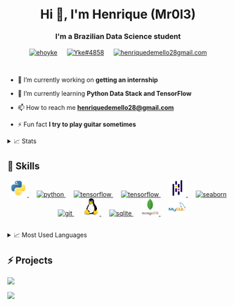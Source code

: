 <h1 align="center">Hi 👋, I'm Henrique (Mr0l3)</h1>
<h3 align="center">I'm a Brazilian Data Science student</h3>

<p align="center">
<a href="https://twitter.com/ehoyke" target="_blank" rel="noreferrer"><img align="center" src="https://img.shields.io/badge/Twitter-1DA1F2?style=for-the-badge&logo=twitter&logoColor=white" alt="ehoyke"/></a> &emsp;
<a href="https://discordapp.com/users/4858/" target="_blank" rel="noreferrer"><img align="center" src="https://img.shields.io/badge/Discord-7289DA?style=for-the-badge&logo=discord&logoColor=white" alt="Yke#4858"/></a> &emsp;
<a href="mailto:henriquedemello28@gmail.com" target="_blank" rel="noreferrer"><img align="center" src="https://img.shields.io/badge/Gmail-D14836?style=for-the-badge&logo=gmail&logoColor=white" alt="henriquedemello28gmail.com"/></a>
</p>
<br/>

- 🔭 I’m currently working on **getting an internship**

- 🌱 I’m currently learning **Python Data Stack and TensorFlow**

- 📫 How to reach me **henriquedemello28@gmail.com**

- ⚡ Fun fact **I try to play guitar sometimes**

<details>
  <summary>📈 Stats</summary>
  <br/>
  <p><img align="center" src="https://github-readme-stats.vercel.app/api?username=mr0l3&show_icons=true&theme=github_dark&locale=en" alt="mr0l3" /></p>
</details>

<h2 align="left">🚀 Skills</h2>
<p align="center">
  <a href="https://www.python.org" target="_blank" rel="noreferrer"> <img src="https://raw.githubusercontent.com/devicons/devicon/master/icons/python/python-original.svg" alt="python" width="40" height="40"/> </a> &emsp;
  <a href="https://jupyter.org/" target="_blank" rel="noreferrer"> <img src="https://upload.wikimedia.org/wikipedia/commons/3/38/Jupyter_logo.svg" alt="python" width="40" height="40"/> </a> &emsp;
  <a href="https://www.tensorflow.org" target="_blank" rel="noreferrer"> <img src="https://www.vectorlogo.zone/logos/tensorflow/tensorflow-icon.svg" alt="tensorflow" width="40" height="40"/> </a> &emsp;
  <a href="https://scikit-learn.org/" target="_blank" rel="noreferrer"> <img src="https://upload.wikimedia.org/wikipedia/commons/thumb/0/05/Scikit_learn_logo_small.svg/1200px-Scikit_learn_logo_small.svg.png" alt="tensorflow" height="40"/> </a> &emsp;
  <a href="https://pandas.pydata.org/" target="_blank" rel="noreferrer"> <img src="https://raw.githubusercontent.com/devicons/devicon/2ae2a900d2f041da66e950e4d48052658d850630/icons/pandas/pandas-original.svg" alt="pandas" width="40" height="40"/> </a> &emsp;
  <a href="https://seaborn.pydata.org/" target="_blank" rel="noreferrer"> <img src="https://seaborn.pydata.org/_images/logo-mark-lightbg.svg" alt="seaborn" width="40" height="40"/> </a> &emsp;
  <a href="https://git-scm.com/" target="_blank" rel="noreferrer"> <img src="https://www.vectorlogo.zone/logos/git-scm/git-scm-icon.svg" alt="git" width="40" height="40"/> </a>&emsp;
  <a href="https://www.linux.org/" target="_blank" rel="noreferrer"> <img src="https://raw.githubusercontent.com/devicons/devicon/master/icons/linux/linux-original.svg" alt="linux" width="40" height="40"/> </a> &emsp;
    <a href="https://www.sqlite.org/" target="_blank" rel="noreferrer"> <img src="https://www.vectorlogo.zone/logos/sqlite/sqlite-icon.svg" alt="sqlite" width="40" height="40"/> </a> &emsp;
  <a href="https://www.mongodb.com/" target="_blank" rel="noreferrer"> <img src="https://raw.githubusercontent.com/devicons/devicon/master/icons/mongodb/mongodb-original-wordmark.svg" alt="mongodb" width="40" height="40"/> </a> &emsp;
  <a href="https://www.mysql.com/" target="_blank" rel="noreferrer"> <img src="https://raw.githubusercontent.com/devicons/devicon/master/icons/mysql/mysql-original-wordmark.svg" alt="mysql" width="40" height="40"/> </a> 
</p>

<br/>
<details>
  <summary>📈 Most Used Languages</summary>
  <br/>
  <p><img align="center" src="https://github-readme-stats.vercel.app/api/top-langs?username=mr0l3&show_icons=true&theme=github_dark&locale=en&layout=compact" alt="mr0l3" /></p>
</details>

<h2 align="left">⚡ Projects</h2>
<a href="https://github.com/Mr0l3/imdb-data-analysis" ref="noreferrer" target="_blank"><img src="https://github-readme-stats.vercel.app/api/pin?username=Mr0l3&repo=imdb-data-analysis&show_icons=true&theme=github_dark"/></a>

<a href="https://github.com/Mr0l3/used-cars-analysis" ref="noreferrer" target="_blank"><img src="https://github-readme-stats.vercel.app/api/pin?username=Mr0l3&repo=used-cars-analysis&show_icons=true&theme=github_dark"/></a>
